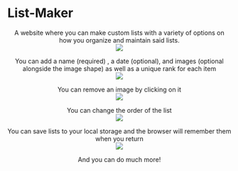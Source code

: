 # List-Maker

<p align="center">
  A website where you can make custom lists with a variety of options on how you organize and maintain said lists.<br />
  <img src="https://i.imgur.com/jPuwwFE.png" /><br />
</p>  
 
<p align="center">
  You can add a name (required) , a date (optional), and images (optional alongside the image shape) as well as a unique rank for each item<br />
  <img src="https://i.imgur.com/eqHjbIe.png" /><br />
</p>
<p align="center">
  You can remove an image by clicking on it<br />
  <img src="https://i.imgur.com/01GnpKx.png" /><br />
</p>
<p align="center">
  You can change the order of the list<br />
  <img src="https://i.imgur.com/Dxu6uQi.png" /><br />
</p>
<p align="center">
  You can save lists to your local storage and the browser will remember them when you return<br />
  <img src="https://i.imgur.com/mVjDOXz.png" /><br />
</p>
<p align="center">
  And you can do much more!
</p>
